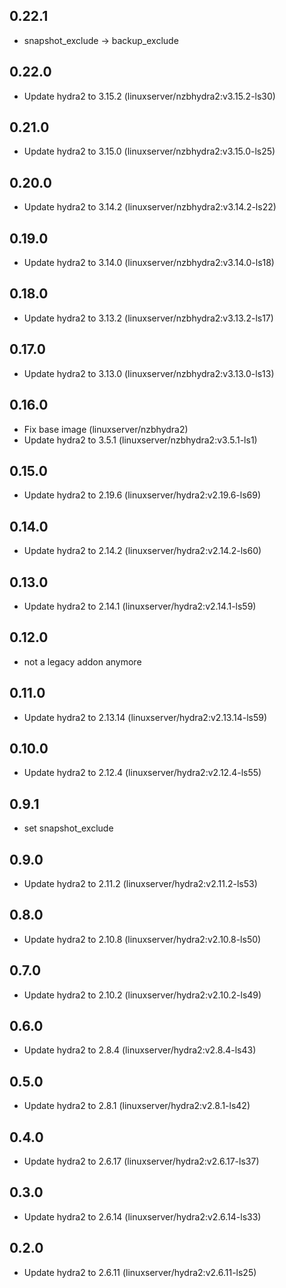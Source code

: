 ## 0.22.1
 - snapshot_exclude -> backup_exclude
 
## 0.22.0

 - Update hydra2 to 3.15.2 (linuxserver/nzbhydra2:v3.15.2-ls30)

## 0.21.0

 - Update hydra2 to 3.15.0 (linuxserver/nzbhydra2:v3.15.0-ls25)

## 0.20.0

 - Update hydra2 to 3.14.2 (linuxserver/nzbhydra2:v3.14.2-ls22)

## 0.19.0

 - Update hydra2 to 3.14.0 (linuxserver/nzbhydra2:v3.14.0-ls18)

## 0.18.0

 - Update hydra2 to 3.13.2 (linuxserver/nzbhydra2:v3.13.2-ls17)

## 0.17.0

 - Update hydra2 to 3.13.0 (linuxserver/nzbhydra2:v3.13.0-ls13)

## 0.16.0

 - Fix base image (linuxserver/nzbhydra2)
 - Update hydra2 to 3.5.1 (linuxserver/nzbhydra2:v3.5.1-ls1)

## 0.15.0

 - Update hydra2 to 2.19.6 (linuxserver/hydra2:v2.19.6-ls69)

## 0.14.0

 - Update hydra2 to 2.14.2 (linuxserver/hydra2:v2.14.2-ls60)

## 0.13.0

 - Update hydra2 to 2.14.1 (linuxserver/hydra2:v2.14.1-ls59)

## 0.12.0

 - not a legacy addon anymore

## 0.11.0

 - Update hydra2 to 2.13.14 (linuxserver/hydra2:v2.13.14-ls59)

## 0.10.0

 - Update hydra2 to 2.12.4 (linuxserver/hydra2:v2.12.4-ls55)

## 0.9.1

 - set snapshot_exclude

## 0.9.0

 - Update hydra2 to 2.11.2 (linuxserver/hydra2:v2.11.2-ls53)

## 0.8.0

 - Update hydra2 to 2.10.8 (linuxserver/hydra2:v2.10.8-ls50)

## 0.7.0

 - Update hydra2 to 2.10.2 (linuxserver/hydra2:v2.10.2-ls49)

## 0.6.0

 - Update hydra2 to 2.8.4 (linuxserver/hydra2:v2.8.4-ls43)

## 0.5.0

 - Update hydra2 to 2.8.1 (linuxserver/hydra2:v2.8.1-ls42)

## 0.4.0

 - Update hydra2 to 2.6.17 (linuxserver/hydra2:v2.6.17-ls37)

## 0.3.0

 - Update hydra2 to 2.6.14 (linuxserver/hydra2:v2.6.14-ls33)

## 0.2.0

 - Update hydra2 to 2.6.11 (linuxserver/hydra2:v2.6.11-ls25)